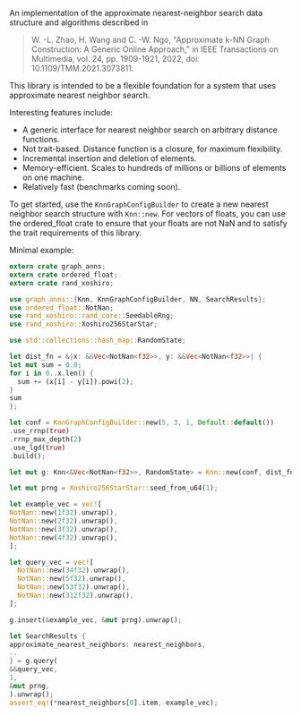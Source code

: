 An implementation of the approximate nearest-neighbor search data structure
and algorithms
described in

> W. -L. Zhao, H. Wang and C. -W. Ngo, "Approximate k-NN Graph
Construction: A Generic Online Approach," in IEEE Transactions on Multimedia,
vol. 24, pp. 1909-1921, 2022, doi: 10.1109/TMM.2021.3073811.

This library is intended to be a flexible foundation for a system that
uses approximate nearest neighbor search.

Interesting features include:
- A generic interface for nearest neighbor search on arbitrary distance
functions.
- Not trait-based. Distance function is a closure, for maximum flexibility.
- Incremental insertion and deletion of elements.
- Memory-efficient. Scales to hundreds of millions or billions of elements on one machine.
- Relatively fast (benchmarks coming soon).

To get started, use the `KnnGraphConfigBuilder` to create a new nearest
neighbor search structure with `Knn::new`. For vectors of floats, you can use
the ordered_float crate to ensure that your floats are not NaN and to
satisfy the trait requirements of this library.

Minimal example:

```rust
extern crate graph_anns;
extern crate ordered_float;
extern crate rand_xoshiro;

use graph_anns::{Knn, KnnGraphConfigBuilder, NN, SearchResults};
use ordered_float::NotNan;
use rand_xoshiro::rand_core::SeedableRng;
use rand_xoshiro::Xoshiro256StarStar;

use std::collections::hash_map::RandomState;

let dist_fn = &|x: &&Vec<NotNan<f32>>, y: &&Vec<NotNan<f32>>| {
let mut sum = 0.0;
for i in 0..x.len() {
  sum += (x[i] - y[i]).powi(2);
}
sum
};

let conf = KnnGraphConfigBuilder::new(5, 3, 1, Default::default())
.use_rrnp(true)
.rrnp_max_depth(2)
.use_lgd(true)
.build();

let mut g: Knn<&Vec<NotNan<f32>>, RandomState> = Knn::new(conf, dist_fn);

let mut prng = Xoshiro256StarStar::seed_from_u64(1);

let example_vec = vec![
NotNan::new(1f32).unwrap(),
NotNan::new(2f32).unwrap(),
NotNan::new(3f32).unwrap(),
NotNan::new(4f32).unwrap(),
];

let query_vec = vec![
  NotNan::new(34f32).unwrap(),
  NotNan::new(5f32).unwrap(),
  NotNan::new(53f32).unwrap(),
  NotNan::new(312f32).unwrap(),
];

g.insert(&example_vec, &mut prng).unwrap();

let SearchResults {
approximate_nearest_neighbors: nearest_neighbors,
..
} = g.query(
&&query_vec,
1,
&mut prng,
).unwrap();
assert_eq!(*nearest_neighbors[0].item, example_vec);
```
